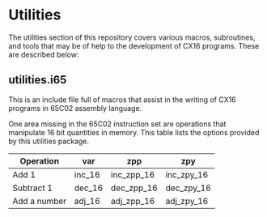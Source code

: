 # Utilities

The utilities section of this repository covers various macros, subroutines,
and tools that may be of help to the development of CX16 programs. These are
described below:

## utilities.i65

This is an include file full of macros that assist in the writing of CX16
programs in 65C02 assembly language.

One area missing in the 65C02 instruction set are operations that manipulate
16 bit quantities in memory. This table lists the options provided by this
utilities package.

Operation    | var    | zpp        | zpy
-------------|--------|------------|------------
Add 1        | inc_16 | inc_zpp_16 | inc_zpy_16
Subtract 1   | dec_16 | dec_zpp_16 | dec_zpy_16
Add a number | adj_16 | adj_zpp_16 | adj_zpy_16
